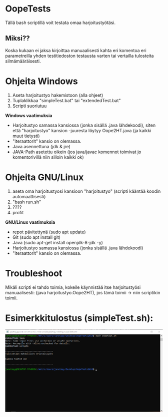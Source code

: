 # OopeTests
Tällä bash scriptillä voit testata omaa harjoitustyötäsi.

## Miksi??
Koska kukaan ei jaksa kirjoittaa manuaalisesti kahta eri komentoa eri parametreilla yhden testitiedoston testausta varten tai vertailla tulosteita silmämääräisesti.

# Ohjeita Windows
1. Aseta harjoitustyo hakemistoon (alla ohjeet)
2. Tuplaklikkaa  "simpleTest.bat" tai "extendedTest.bat"
3. Scripti suoriutuu

**Windows vaatimuksia**
* Harjoitustyo samassa kansiossa (jonka sisällä .java lähdekoodi), siten että "harjoitustyo" kansion -juuresta löytyy Oope2HT.java (ja kaikki muut tietysti)
* "iteraattorit" kansio on olemassa.
* Java asennettuna (jdk & jre)
* JAVA-Path asetettu oikein (jos java/javac komennot toimivat jo komentorivillä niin silloin kaikki ok)

# Ohjeita GNU/Linux
1. aseta oma harjoitustyosi kansioon "harjoitustyo" (scripti kääntää koodin automaattisesti)
2. "bash run.sh"
3. ????
4. profit 

**GNU/Linux vaatimuksia**
* repot pävitettynä (sudo apt update)
* Git (sudo apt install git)
* Java (sudo apt-get install openjdk-8-jdk -y)
* Harjoitustyo samassa kansiossa (jonka sisällä .java lähdekoodi)
* "iteraattorit" kansio on olemassa.

# Troubleshoot
Mikäli scripti ei tahdo toimia, kokeile käynnistää itse harjoitustyösi manuaalisesti:
(java harjoitustyo.Oope2HT), jos tämä toimii -> niin scriptikin toimii.

# Esimerkkitulostus (simpleTest.sh): 
![](./scriptsrc/materiaalia/image.png)

